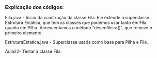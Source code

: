 ### Explicação dos códigos:

Fila.java - Início da construção da classe Fila. Ele extende a superclasse Estrutura Estática, que tem as classes que podemos usar tanto em Fila quanto em Pilha. Acrescentamos o método "desenfileira()", que remove o primeiro elemento.

EstruturaEstatica.java - Superclasse usada como base para Pilha e Fila.

Aula22- Testar a classe Fila.